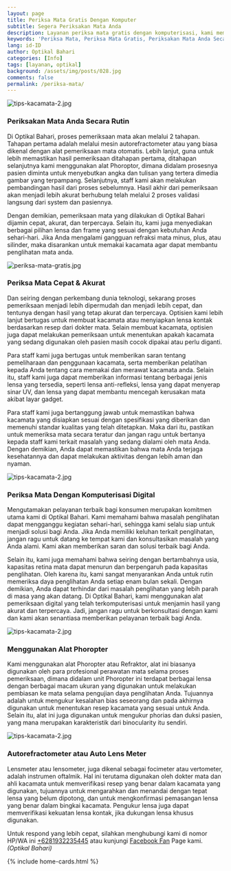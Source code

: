 ```yaml
---
layout: page
title: Periksa Mata Gratis Dengan Komputer
subtitle: Segera Periksakan Mata Anda
description: Layanan periksa mata gratis dengan komputerisasi, kami memberikan layanan pembayaran KJP dan ada program cicilan tanpa bunga.
keywords: 'Periksa Mata, Periksa Mata Gratis, Periksakan Mata Anda Secara Rutin'
lang: id-ID
author: Optikal Bahari
categories: [Info]
tags: [layanan, optikal]
background: /assets/img/posts/028.jpg
comments: false
permalink: /periksa-mata/
---
```


<div class="card-deck mb-3">
  <div class="card shadow p-3 mb-5 bg-white rounded">
		  <img itemprop="image" src="{{"/assets/img/posts/periksa-mata/periksa-mata-gratis-optikal-bahari-4.jpg" | relative_url }}" class="card-img-top"
      title="periksa-mata-gratis"
      alt="tips-kacamata-2.jpg">
    <div class="card-body">
      <h3 class="card-title">Periksakan Mata Anda Secara Rutin</h3>
      <p class="card-text">
        Di Optikal Bahari, proses pemeriksaan mata akan melalui 2 tahapan. Tahapan pertama adalah melalui mesin autorefractometer atau yang biasa dikenal dengan alat pemeriksaan mata otomatis. Lebih lanjut, guna untuk lebih memastikan hasil pemeriksaan ditahapan pertama, ditahapan selanjutnya kami menggunakan alat Phoroptor, dimana didalam prosesnya pasien diminta untuk menyebutkan angka dan tulisan yang tertera dimedia gambar yang terpampang. Selanjutnya, staff kami akan melakukan pembandingan hasil dari proses sebelumnya. Hasil akhir dari pemeriksaan akan menjadi lebih akurat berhubung telah melalui 2 proses validasi langsung dari system dan pasiennya.
      </p>
      <p>
        Dengan demikian, pemeriksaan mata yang dilakukan di Optikal Bahari dijamin cepat, akurat, dan terpercaya. Selain itu, kami juga menyediakan berbagai pilihan lensa dan frame yang sesuai dengan kebutuhan Anda sehari-hari. Jika Anda mengalami gangguan refraksi mata minus, plus, atau silinder, maka disarankan untuk memakai kacamata agar dapat membantu penglihatan mata anda.
      </p>
    </div>
   </div>
</div>

<div class="card-deck mb-3">
  <div class="card shadow p-3 mb-5 bg-white rounded">
		  <img src="{{"/assets/img/posts/periksa-mata/periksa-mata-gratis-optikal-bahari-3.jpg" | relative_url }}" class="card-img-top" 
      title="periksa-mata-gratis"
      alt="periksa-mata-gratis.jpg">
      <div class="card-body">
      <h3 class="card-title">Periksa Mata Cepat & Akurat</h3>
      <p class="card-text">
        Dan seiring dengan perkembang dunia teknologi, sekarang proses pemeriksaan menjadi lebih dipermudah dan menjadi lebih cepat, dan tentunya dengan hasil yang tetap akurat dan terpercaya. Optisien kami lebih lanjut bertugas untuk membuat kacamata atau menyiapkan lensa kontak berdasarkan resep dari dokter mata. Selain membuat kacamata, optisien juga dapat melakukan pemeriksaan untuk menentukan apakah kacamata yang sedang digunakan oleh pasien masih cocok dipakai atau perlu diganti.
      </p>
      <p>
        Para staff kami juga bertugas untuk memberikan saran tentang pemeliharaan dan penggunaan kacamata, serta memberikan pelatihan kepada Anda tentang cara memakai dan merawat kacamata anda. Selain itu, staff kami juga dapat memberikan informasi tentang berbagai jenis lensa yang tersedia, seperti lensa anti-refleksi, lensa yang dapat menyerap sinar UV, dan lensa yang dapat membantu mencegah kerusakan mata akibat layar gadget.
      </p>
      <p>
        Para staff kami juga bertanggung jawab untuk memastikan bahwa kacamata yang disiapkan sesuai dengan spesifikasi yang diberikan dan memenuhi standar kualitas yang telah ditetapkan. Maka dari itu, pastikan untuk memeriksa mata secara teratur dan jangan ragu untuk bertanya kepada staff kami terkait masalah yang sedang dialami oleh mata Anda. Dengan demikian, Anda dapat memastikan bahwa mata Anda terjaga kesehatannya dan dapat melakukan aktivitas dengan lebih aman dan nyaman.
      </p>
      </div>
   </div>
</div>

<div class="card-deck mb-3">
  <div class="card shadow p-3 mb-5 bg-white rounded">
		  <img src="{{"/assets/img/posts/periksa-mata/periksa-mata-gratis-optikal-bahari-10.jpg" | relative_url }}" class="card-img-top" 
      title="periksa-mata-gratis"
      alt="tips-kacamata-2.jpg">
      <div class="card-body">
      <h3 class="card-title">Periksa Mata Dengan Komputerisasi Digital</h3>
      <p class="card-text">
        Mengutamakan pelayanan terbaik bagi konsumen merupakan komitmen utama kami di Optikal Bahari. Kami memahami bahwa masalah penglihatan dapat mengganggu kegiatan sehari-hari, sehingga kami selalu siap untuk menjadi solusi bagi Anda. Jika Anda memiliki keluhan terkait penglihatan, jangan ragu untuk datang ke tempat kami dan konsultasikan masalah yang Anda alami. Kami akan memberikan saran dan solusi terbaik bagi Anda.
      </p>
      <p>
        Selain itu, kami juga memahami bahwa seiring dengan bertambahnya usia, kapasitas retina mata dapat menurun dan berpengaruh pada kapasitas penglihatan. Oleh karena itu, kami sangat menyarankan Anda untuk rutin memeriksa daya penglihatan Anda setiap enam bulan sekali. Dengan demikian, Anda dapat terhindar dari masalah penglihatan yang lebih parah di masa yang akan datang. Di Optikal Bahari, kami menggunakan alat pemeriksaan digital yang telah terkomputerisasi untuk menjamin hasil yang akurat dan terpercaya. Jadi, jangan ragu untuk berkonsultasi dengan kami dan kami akan senantiasa memberikan pelayanan terbaik bagi Anda.
      </p>
      </div>
   </div>
</div>

<div class="card-deck mb-3">
  <div class="card shadow p-3 mb-5 bg-white rounded">
		  <img src="{{"/assets/img/posts/periksa-mata/periksa-mata-gratis-optikal-bahari-12.jpg" | relative_url }}" class="card-img-top"
      title="periksa-mata-gratis"
      alt="tips-kacamata-2.jpg">
      <div class="card-body">
      <h3 class="card-title">Menggunakan Alat Phoropter</h3>
      <p class="card-text">
        Kami menggunakan alat Phoropter atau Refraktor, alat ini biasanya digunakan oleh para profesional perawatan mata selama proses pemeriksaan, dimana didalam unit Phoropter ini terdapat berbagai lensa dengan berbagai macam ukuran yang digunakan untuk melakukan pembiasan ke mata selama pengujian daya penglihatan Anda. Tujuannya adalah untuk mengukur kesalahan bias seseorang dan pada akhirnya digunakan untuk menentukan resep kacamata yang sesuai untuk Anda. Selain itu, alat ini juga digunakan untuk mengukur phorias dan duksi pasien, yang mana merupakan karakteristik dari binocularity itu sendiri.
      </p>
      </div>
   </div>
</div>

<div class="card-deck mb-3">
  <div class="card shadow p-3 mb-5 bg-white rounded">
		  <img src="{{"/assets/img/posts/periksa-mata/periksa-mata-gratis-optikal-bahari-11.jpg" | relative_url }}" class="card-img-top" alt="tips-kacamata-2.jpg">
    <div class="card-body">
      <h3 class="card-title">Autorefractometer atau Auto Lens Meter</h3>
      <p class="card-text">
        Lensmeter atau lensometer, juga dikenal sebagai focimeter atau vertometer, adalah instrumen oftalmik. Hal ini terutama digunakan oleh dokter mata dan ahli kacamata untuk memverifikasi resep yang benar dalam kacamata yang digunakan, tujuannya untuk mengarahkan dan menandai dengan tepat lensa yang belum dipotong, dan untuk mengkonfirmasi pemasangan lensa yang benar dalam bingkai kacamata. Pengukur lensa juga dapat memverifikasi kekuatan lensa kontak, jika dukungan lensa khusus digunakan.
      </p>
	    <p>
        Untuk respond yang lebih cepat, silahkan menghubungi kami di nomor HP/WA ini <a href="https://api.whatsapp.com/send?phone=6281932235445&text=Hallo%2C+saya+butuh+informasi+lebih+lanjut+mengenai+Optikal+Bahari" id="WhatsAppClick" class="WhatsAppCall" title="Call WhatsApp">+6281932235445</a> atau kunjungi <a href="https://www.facebook.com/optikalbahari" id="FBClick" title="Facebook Page Optikal Bahari" class="FacebookPage">Facebook Fan</a> Page kami. <em>(Optikal Bahari)</em>
    </p>
	  </div>
   </div>
</div>

{% include home-cards.html %}